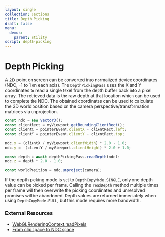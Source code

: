 ```yaml
---
layout: single
collection: sections
title: Depth Picking
draft: false
menu:
  demos:
    parent: utility
script: depth-picking
---
```


# Depth Picking

A 2D point on screen can be converted into normalized device coordinates (NDC, -1 to 1 on each axis). The `DepthPickingPass` uses the X and Y coordinates to read a single texel from the depth buffer back into a pixel array. The retrieved data is the raw depth at that location which can be used to complete the NDC. The obtained coordinates can be used to calculate the 3D world position based on the camera perspective/transformation matrices via unprojection.

```ts
const ndc = new Vector3();
const clientRect = myViewport.getBoundingClientRect();
const clientX = pointerEvent.clientX - clientRect.left;
const clientY = pointerEvent.clientY - clientRect.top;

ndc.x = (clientX / myViewport.clientWidth) * 2.0 - 1.0;
ndc.y = -(clientY / myViewport.clientHeight) * 2.0 + 1.0;

const depth = await depthPickingPass.readDepth(ndc);
ndc.z = depth * 2.0 - 1.0;

const worldPosition = ndc.unproject(camera);
```

If the depth picking mode is set to `DepthCopyMode.SINGLE`, only one depth value can be picked per frame. Calling the `readDepth` method multiple times per frame will then overwrite the picking coordinates and unresolved promises will be abandoned. Depth values are returned immediately when using `DepthCopyMode.FULL`, but this mode requires more bandwidth.

### External Resources

* [WebGLRenderingContext.readPixels](https://developer.mozilla.org/en-US/docs/Web/API/WebGLRenderingContext/readPixels)
* [From clip space to NDC space](https://carmencincotti.com/2022-11-28/from-clip-space-to-ndc-space/)
